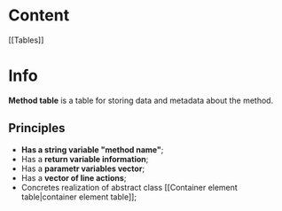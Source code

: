 # Content

[[Tables]]

# Info
**Method table** is a table for storing data and metadata about the method.

## Principles
- **Has a string variable "method name"**;
- Has a **return variable information**;
- Has a **parametr variables vector**;
- Has a **vector of line actions**;
- Concretes realization of abstract class [[Container element table|container element table]];